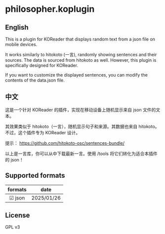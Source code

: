 # philosopher.koplugin

## English 
This is a plugin for KOReader that displays random text from a json file on mobile devices.

It works similarly to hitokoto (一言), randomly showing sentences and their sources. The data is sourced from hitokoto as well. However, this plugin is specifically designed for KOReader.

If you want to customize the displayed sentences, you can modify the contents of the data.json file.

## 中文
这是一个针对 KOReader 的插件，实现在移动设备上随机显示来自 json 文件的文本。

其效果类似于 hitokoto（一言），随机显示句子和来源。其数据也来自 hitokoto。不过，这个插件专为 KOReader 设计。

提示： https://github.com/hitokoto-osc/sentences-bundle/ 

以上是一言库，你可以从中下载最新一言。使用 /tools 将它们转化为适合本插件的 json！

## Supported formats

|   formats    |    date   |
|:------------:|:---------:|
|&#x2611; json  | 2025/01/26 |

## License
GPL v3
